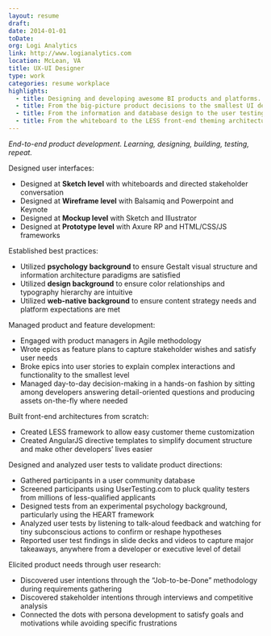 ```yaml
---
layout: resume
draft:
date: 2014-01-01
toDate:
org: Logi Analytics
link: http://www.logianalytics.com
location: McLean, VA
title: UX-UI Designer
type: work
categories: resume workplace
highlights:
  - title: Designing and developing awesome BI products and platforms.
  - title: From the big-picture product decisions to the smallest UI detail.
  - title: From the information and database design to the user testing and analysis.
  - title: From the whiteboard to the LESS front-end theming architecture.
---
```


_End-to-end product development. Learning, designing, building, testing, repeat._

Designed user interfaces:

- Designed at <strong>Sketch level</strong> with <span class="skill">whiteboards</span> and directed stakeholder conversation
- Designed at <strong>Wireframe level</strong> with <span class="skill">Balsamiq</span> and <span class="skill">Powerpoint</span> and <span class="skill">Keynote</span>
- Designed at <strong>Mockup level</strong> with <span class="skill">Sketch</span> and <span class="skill">Illustrator</span>
- Designed at <strong>Prototype level</strong> with <span class="skill">Axure RP</span> and <span class="skill">HTML/CSS/JS frameworks</span>

Established best practices:

- Utilized <strong>psychology background</strong> to ensure <span class="skill">Gestalt visual structure</span> and <span class="skill">information architecture</span> paradigms are
  satisfied
- Utilized <strong>design background</strong> to ensure <span class="skill">color relationships</span> and <span class="skill">typography hierarchy</span> are intuitive
- Utilized <strong>web-native background</strong> to ensure <span class="skill">content strategy</span> needs and platform expectations are met

Managed product and feature development:

- Engaged with product managers in <span class="skill">Agile</span> methodology
- Wrote <span class="skill">epics</span> as feature plans to capture stakeholder wishes and satisfy user needs
- Broke epics into <span class="skill">user stories</span> to explain complex interactions and functionality to the smallest level
- Managed day-to-day decision-making in a hands-on fashion by sitting among developers answering detail-oriented questions and producing assets on-the-fly where needed

Built front-end architectures from scratch:

- Created <span class="skill">LESS framework</span> to allow easy customer theme customization
- Created <span class="skill">AngularJS directive templates</span> to simplify document structure and make other developers&rsquo; lives easier

Designed and analyzed user tests to validate product directions:

- Gathered participants in a <span class="skill">user community</span> database
- Screened participants using <span class="skill">UserTesting.com</span> to pluck quality testers from millions of less-qualified applicants
- Designed tests from an <span class="skill">experimental psychology</span> background, particularly using the <span class="skill">HEART framework</span>
- Analyzed user tests by listening to talk-aloud feedback and watching for tiny subconscious actions to confirm or reshape hypotheses
- Reported user test findings in slide decks and videos to capture major takeaways, anywhere from a developer or executive level of detail

Elicited product needs through user research:

- Discovered user intentions through the <span class="skill">&ldquo;Job-to-be-Done&rdquo;</span> methodology during <span class="skill">requirements gathering</span>
- Discovered stakeholder intentions through <span class="skill">interviews</span> and <span class="skill">competitive analysis</span>
- Connected the dots with <span class="skill">persona development</span> to satisfy goals and motivations while avoiding specific frustrations

